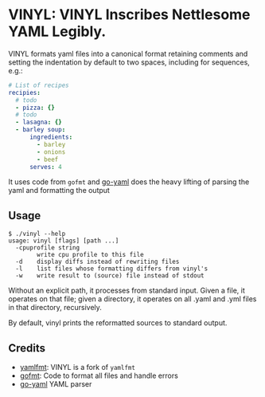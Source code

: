 # VINYL: VINYL Inscribes Nettlesome YAML Legibly.

VINYL formats yaml files into a canonical format retaining comments and
setting the indentation by default to two spaces, including for
sequences, e.g.:

``` yaml
# List of recipes
recipies:
  # todo
  - pizza: {}
  # todo
  - lasagna: {}
  - barley soup:
      ingredients:
        - barley
        - onions
        - beef
      serves: 4
```

It uses code from `gofmt` and [go-yaml](https://gopkg.in/yaml.v3) does
the heavy lifting of parsing the yaml and formatting the output

## Usage

    $ ./vinyl --help
    usage: vinyl [flags] [path ...]
      -cpuprofile string
            write cpu profile to this file
      -d    display diffs instead of rewriting files
      -l    list files whose formatting differs from vinyl's
      -w    write result to (source) file instead of stdout

Without an explicit path, it processes from standard input. Given a
file, it operates on that file; given a directory, it operates on all
.yaml and .yml files in that directory, recursively.

By default, vinyl prints the reformatted sources to standard output.

## Credits

-   [yamlfmt](https://github.com/stuart-warren/yamlfmt): VINYL is a fork
    of `yamlfmt`
-   [gofmt](https://github.com/golang/go/blob/master/src/cmd/gofmt/gofmt.go):
    Code to format all files and handle errors
-   [go-yaml](https://gopkg.in/yaml.v3) YAML parser
